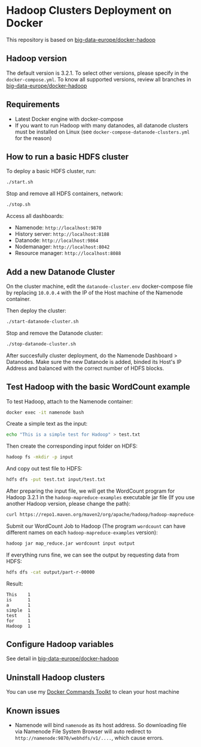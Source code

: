 # Hadoop Clusters Deployment on Docker

This repository is based on [big-data-europe/docker-hadoop](https://github.com/big-data-europe/docker-hadoop)

## Hadoop version

The default version is 3.2.1.
To select other versions, please specify in the `docker-compose.yml`.
To know all supported versions, review all branches in [big-data-europe/docker-hadoop](https://github.com/big-data-europe/docker-hadoop)

## Requirements

- Latest Docker engine with docker-compose
- If you want to run Hadoop with many datanodes, all datanode clusters must be installed on Linux (see `docker-compose-datanode-clusters.yml` for the reason)

## How to run a basic HDFS cluster

To deploy a basic HDFS cluster, run:

```bash
./start.sh
```

Stop and remove all HDFS containers, network:

```bash
./stop.sh
```

Access all dashboards:

- Namenode: `http://localhost:9870`
- History server: `http://localhost:8188`
- Datanode: `http://localhost:9864`
- Nodemanager: `http://localhost:8042`
- Resource manager: `http://localhost:8088`

## Add a new Datanode Cluster

On the cluster machine, edit the `datanode-cluster.env` docker-compose file by replacing `10.0.0.4` with the IP of the Host machine of the Namenode container.

Then deploy the cluster:

```bash
./start-datanode-cluster.sh
```

Stop and remove the Datanode cluster:

```bash
./stop-datanode-cluster.sh
```

After succesfully cluster deployment, do the Namenode Dashboard > Datanodes. Make sure the new Datanode is added, binded its Host's IP Address and balanced with the correct number of HDFS blocks.

## Test Hadoop with the basic WordCount example

To test Hadoop, attach to the Namenode container:

```bash
docker exec -it namenode bash
```

Create a simple text as the input:

```bash
echo "This is a simple test for Hadoop" > test.txt
```

Then create the corresponding input folder on HDFS:

```bash
hadoop fs -mkdir -p input
```

And copy out test file to HDFS:

```bash
hdfs dfs -put test.txt input/test.txt
```

After preparing the input file, we will get the WordCount program for Hadoop 3.2.1 in the `hadoop-mapreduce-examples` executable jar file (If you use another Hadoop version, please change the path):

```bash
curl https://repo1.maven.org/maven2/org/apache/hadoop/hadoop-mapreduce-examples/3.2.1/hadoop-mapreduce-examples-3.2.1.jar --output map_reduce.jar
```

Submit our WordCount Job to Hadoop (The program `wordcount` can have different names on each `hadoop-mapreduce-examples` version):

```bash
hadoop jar map_reduce.jar wordcount input output
```

If everything runs fine, we can see the output by requesting data from HDFS:

```bash
hdfs dfs -cat output/part-r-00000
```

Result:

```text
This    1
is      1
a       1
simple  1
test    1
for     1
Hadoop  1
```

## Configure Hadoop variables

See detail in [big-data-europe/docker-hadoop](https://github.com/big-data-europe/docker-hadoop)

## Uninstall Hadoop clusters

You can use my [Docker Commands Toolkt](https://github.com/ghostbbbmt/docker-commands) to clean your host machine

## Known issues

- Namenode will bind `namenode` as its host address. So downloading file via Namenode File System Browser will auto redirect to `http://namenode:9870/webhdfs/v1/....`, which cause errors.
